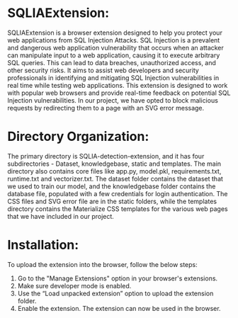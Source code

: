 # SQLIAExtension:

SQLIAExtension is a browser extension designed to help you protect your web applications from SQL Injection Attacks. SQL Injection is a prevalent and dangerous web application vulnerability that occurs when an attacker can manipulate input to a web application, causing it to execute arbitrary SQL queries. This can lead to data breaches, unauthorized access, and other security risks.
It aims to assist web developers and security professionals in identifying and mitigating SQL Injection vulnerabilities in real time while testing web applications. This extension is designed to work with popular web browsers and provide real-time feedback on potential SQL Injection vulnerabilities.
In our project, we have opted to block malicious requests by redirecting them to a page with an SVG error message.

# Directory Organization:

The primary directory is SQLIA-detection-extension, and it has four subdirectories - Dataset, knowledgebase, static and templates. The main directory also contains core files like app.py, model.pkl, requirements.txt, runtime.txt and vectorizer.txt. The dataset folder contains the dataset that we used to train our model, and the knowledgebase folder contains the database file, populated with a few credentials for login authentication. The CSS files and SVG error file are in the static folders, while the templates directory contains the Materialize CSS templates for the various web pages that we have included in our project.

# Installation:

To upload the extension into the browser, follow the below steps:
1. Go to the "Manage Extensions" option in your browser's extensions.
2. Make sure developer mode is enabled.
3. Use the “Load unpacked extension” option to upload the extension folder.
4. Enable the extension.
The extension can now be used in the browser. 
